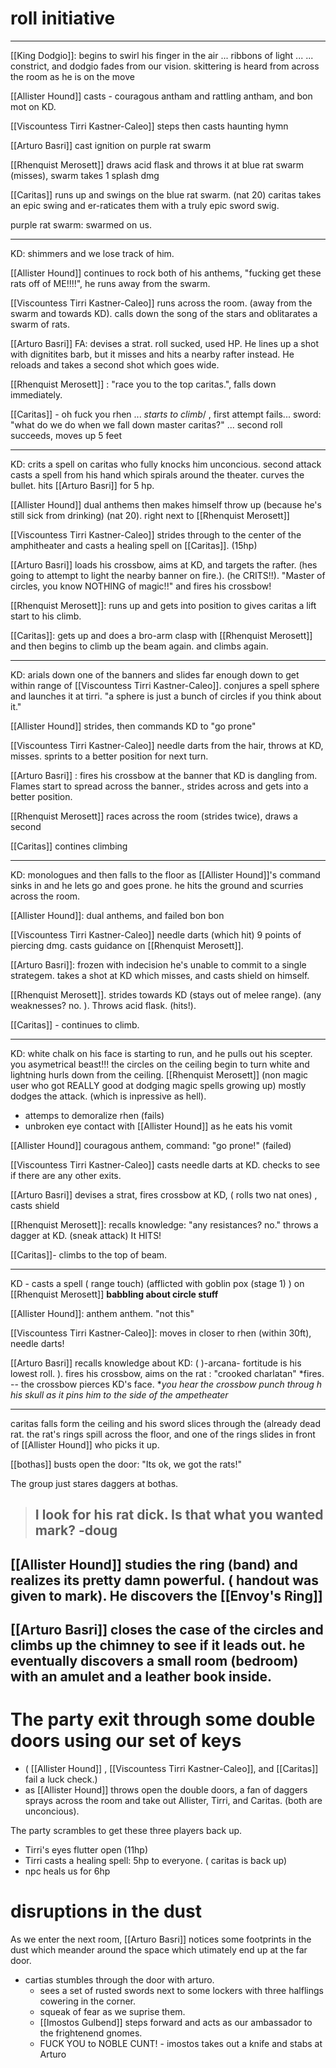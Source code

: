 
# roll initiative

---
[[King Dodgio]]: begins to swirl his finger in the air ... ribbons of light ... ... constrict, and dodgio fades from our vision.  skittering is heard from across the room as he is on the move

[[Allister Hound]] casts - couragous antham and rattling antham, and bon mot on KD.

[[Viscountess Tirri Kastner-Caleo]] steps then casts haunting hymn 

[[Arturo Basri]]  cast ignition on purple rat swarm

[[Rhenquist Merosett]] draws acid flask and throws it at blue rat swarm (misses), swarm takes 1 splash dmg

[[Caritas]] runs up and swings on the blue rat swarm. (nat 20) caritas takes an epic swing and er-raticates them with a truly epic sword swig.

purple rat swarm:  swarmed on us.

---

KD:  shimmers and we lose track of him.

[[Allister Hound]] continues to rock both of his anthems, "fucking get these rats off of ME!!!!", he runs away from the swarm. 

[[Viscountess Tirri Kastner-Caleo]] runs across the room. (away from the swarm and towards KD).  calls down the song of the stars and oblitarates a swarm of rats. 

[[Arturo Basri]] FA: devises a strat. roll sucked, used HP.  He lines up a shot with dignitites barb, but it misses and hits a nearby rafter instead.  He reloads and takes a second shot which goes wide.

[[Rhenquist Merosett]] :  "race you to the top caritas.", falls down immediately.

[[Caritas]] - oh fuck you rhen ... *starts to climb*/ , first attempt fails... sword:  "what do we do when we fall down master caritas?" ... second roll succeeds, moves up 5 feet


---

KD:  crits a spell on caritas who fully knocks him unconcious.
second attack casts a spell from his hand which spirals around the theater. curves the bullet.  hits [[Arturo Basri]] for 5 hp.

[[Allister Hound]] dual anthems then makes himself throw up (because he's still sick from drinking) (nat 20).  right next to [[Rhenquist Merosett]] 

[[Viscountess Tirri Kastner-Caleo]] strides through to the center of the amphitheater and casts a healing spell on [[Caritas]]. (15hp)

[[Arturo Basri]] loads his crossbow, aims at KD, and targets the rafter. (hes going to attempt to light the nearby banner on fire.).  (he CRITS!!).  "Master of circles, you know NOTHING of magic!!" and fires his crossbow!

[[Rhenquist Merosett]]:  runs up and gets into position to gives caritas a lift start to his climb.

[[Caritas]]: gets up and does a bro-arm clasp with [[Rhenquist Merosett]] and then begins to climb up the beam again. and climbs again.

---

KD:  arials down one of the banners and slides far enough down to get within range of [[Viscountess Tirri Kastner-Caleo]].  conjures a spell sphere and launches it at tirri.  "a sphere is just a bunch of circles if you think about it."  

[[Allister Hound]] strides, then commands KD to "go prone" 

[[Viscountess Tirri Kastner-Caleo]] needle darts from the hair, throws at KD, misses.  sprints to a better position for next turn.

[[Arturo Basri]] : fires his crossbow at the banner that KD is dangling from.  Flames start to spread across the banner., strides across and gets into a better position.

[[Rhenquist Merosett]] races across the room (strides twice), draws a second 

[[Caritas]] contines climbing

---

KD:  monologues and then falls to the floor as [[Allister Hound]]'s command sinks in and he lets go and goes prone.  he hits the ground and scurries across the room.

[[Allister Hound]]:  dual anthems, and failed bon bon

[[Viscountess Tirri Kastner-Caleo]] needle darts (which hit) 9 points of  piercing dmg.  casts guidance on [[Rhenquist Merosett]].

[[Arturo Basri]]: frozen with indecision he's unable to commit to a single strategem.  takes a shot at KD which misses, and casts shield on himself.

[[Rhenquist Merosett]]. strides towards KD (stays out of melee range).   (any weaknesses? no. ). Throws acid flask. (hits!). 

[[Caritas]] - continues to climb.

---
KD: white chalk on his face is starting to run, and he pulls out his scepter.  you asymetrical beast!!!  the circles on the ceiling begin to turn white and lightning hurls down from the ceiling.  [[Rhenquist Merosett]] (non magic user who got REALLY good at dodging magic spells growing up) mostly dodges the attack. (which is inpressive as hell).
 - attemps to demoralize rhen (fails)
- unbroken eye contact with [[Allister Hound]] as he eats his vomit

[[Allister Hound]] couragous anthem, command:  "go prone!" (failed)

[[Viscountess Tirri Kastner-Caleo]] casts needle darts at KD.  checks to see if there are any other exits.  

[[Arturo Basri]] devises a strat, fires crossbow at KD, ( rolls two nat ones) , casts shield

[[Rhenquist Merosett]]:  recalls knowledge: "any resistances? no."  throws a dagger at KD. (sneak attack) It HITS!

[[Caritas]]- climbs to the top of beam.

---
KD - casts a spell ( range touch) (afflicted with goblin pox (stage 1) ) on [[Rhenquist Merosett]] **babbling about circle stuff**

[[Allister Hound]]:   anthem anthem. "not this"  

[[Viscountess Tirri Kastner-Caleo]]:  moves in closer to rhen (within 30ft), needle darts!  

[[Arturo Basri]] recalls knowledge about KD: ( )-arcana- fortitude is his lowest roll. ). fires his crossbow, aims on the rat :  "crooked charlatan" *fires.  -- the crossbow pierces KD's face.  **you hear the crossbow punch throug h his skull as it pins him to the side of the ampetheater* 

---

caritas falls form the ceiling and his sword slices through the (already dead rat.  the rat's rings spill across the floor, and one of the rings slides in front of [[Allister Hound]] who picks it up.

[[bothas]] busts open the door:  "Its ok, we got the rats!"

The group just stares daggers at bothas.


> I look for his rat dick.  Is that what you wanted mark?  -doug
> ---

[[Allister Hound]] studies the ring (band) and realizes its pretty damn powerful.  ( handout was given to mark).    He discovers the [[Envoy's Ring]]
---

[[Arturo Basri]] closes the case of the circles and climbs up the chimney to see if it leads out.  he eventually discovers a small room (bedroom) with an amulet and a leather book inside.  
---

# The party exit through some double doors using our set of keys

- ( [[Allister Hound]] , [[Viscountess Tirri Kastner-Caleo]],  and [[Caritas]] fail a luck check.)
- as [[Allister Hound]] throws open the double doors, a fan of daggers sprays across the room and take out Allister, Tirri,  and Caritas. (both are unconcious).

The party scrambles to get these three players back up.
- Tirri's eyes flutter open (11hp)
- Tirri casts a healing spell:  5hp to everyone.  ( caritas is back up)
-  npc heals us for 6hp

# disruptions in the dust
As we enter the next room, [[Arturo Basri]] notices some footprints in the dust which meander around the space which utimately end up at the far door.
- cartias stumbles through the door with arturo.
	- sees a set of rusted swords next to some lockers with three halflings cowering in the corner.
	- squeak of fear as we suprise them.
	- [[Imostos Gulbend]] steps forward and acts as our ambassador to the frightenend gnomes.
	- FUCK YOU to NOBLE CUNT! - imostos takes out a knife and stabs at Arturo

